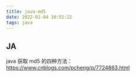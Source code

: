 ```yaml
---
title: java-md5
date: 2022-01-04 10:51:22
tags: java
---
```

## JA

java 获取 md5 的四种方法：https://www.cnblogs.com/pcheng/p/7724863.html